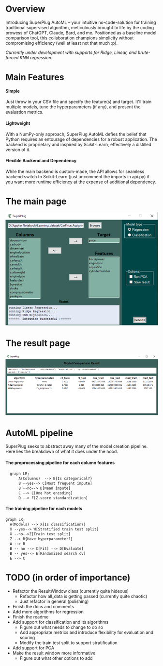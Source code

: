 # Overview

Introducing SuperPlug AutoML – your intuitive no-code-solution for training traditional supervised algorithm, meticulously brought to life by the coding prowess of ChatGPT, Claude, Bard, and me. Positioned as a baseline model comparison tool, this collaboration champions simplicity without compromising efficiency (well at least not that much :p). 

*Currently under development with supports for Ridge, Linear, and brute-forced KNN regression.*

# Main Features

#### Simple
Just throw in your CSV file and specify the feature(s) and target. It'll train multiple models, tune the hyperparameters (if any), and present the evaluation metrics. 

#### Lightweight 
With a NumPy-only approach, SuperPlug AutoML defies the belief that Python requires an entourage of dependencies for a robust application. The backend is proprietary and inspired by Scikit-Learn, effectively a distilled version of it. 

#### Flexible Backend and Dependency
While the main backend is custom-made, the API allows for seamless backend switch to Scikit-Learn (just uncomment the imports in api.py) if you want more runtime efficiency at the expense of additional dependency.

# The main page
![alt text](main_page.PNG)

# The result page
![alt text](result_page.PNG)

# AutoML pipeline
SuperPlug seeks to abstract away many of the model creation pipeline. Here lies the breakdown of what it does under the hood.

#### The preprocessing pipeline for each column features
```mermaid
  graph LR;
      A(Columns)  --> B{Is categorical?}
      B --yes--> C[Most frequent impute]
      B --no--> D[Mean impute]
      C --> E[One hot encoding]
      D --> F[Z-score standardization]
```

 #### The training pipeline for each models
 ```mermaid
 graph LR;
   A(Models) --> X{Is classification?}
   X --yes--> W[Stratified train test split]
   X --no-->Z[Train test split]
   Z --> B{Have hyperparameter?}
   W --> B
   B -- no --> C[Fit] --> D[Evaluate]
   B -- yes--> E[Randomized search cv]
   E --> C
```

# TODO (in order of importance)
- Refactor the ResultWindow class (currently quite hideous)
  - Refactor how all_data is getting passed (currently quite chaotic)
  - Just refactor in general (polishing)
- Finish the docs and comments
- Add more algorithms for regression
- Finish the readme
- Add support for classification and its algorithms
  - Figure out what needs to change to do so
  - Add appropriate metrics and introduce flexibility for evaluation and scoring
  - Modify the train test split to support stratification
- Add support for PCA
- Make the result window more informative
  - Figure out what other options to add
